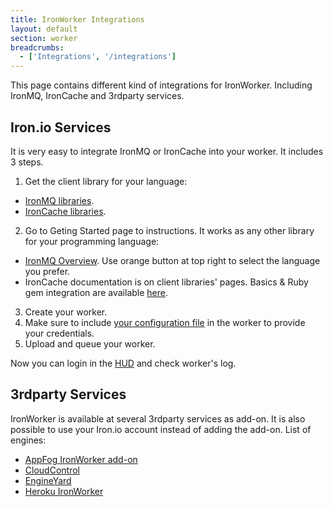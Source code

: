 ```yaml
---
title: IronWorker Integrations
layout: default
section: worker
breadcrumbs:
  - ['Integrations', '/integrations']
---
```


This page contains different kind of integrations for IronWorker.
Including IronMQ, IronCache and 3rdparty services.

## Iron.io Services

It is very easy to integrate IronMQ or IronCache into your worker. It includes 3 steps.

1. Get the client library for your language:
  * [IronMQ libraries](/mq/libraries).
  * [IronCache libraries](/cache/reference/libraries).
2. Go to Geting Started page to instructions. It works as any other library for your programming language:
  * [IronMQ Overview](/mq). Use orange button at top right to select the language you prefer.
  * IronCache documentation is on client libraries' pages. Basics & Ruby gem integration are available [here](/cache).
3. Create your worker.
4. Make sure to include [your configuration file](/worker/reference/configuration) in the worker to provide your credentials.
5. Upload and queue your worker.

Now you can login in the [HUD](https://hud.iron.io) and check worker's log.


## 3rdparty Services

IronWorker is available at several 3rdparty services as add-on.
It is also possible to use your Iron.io account instead of adding the add-on.
List of engines:

* [AppFog IronWorker add-on](https://docs.appfog.com/add-ons/ironworker)
* [CloudControl](https://www.cloudcontrol.com/documentation/add-ons/ironworker)
* [EngineYard](http://www.engineyard.com/partner/ironworker)
* [Heroku IronWorker](https://addons.heroku.com/iron_worker)

